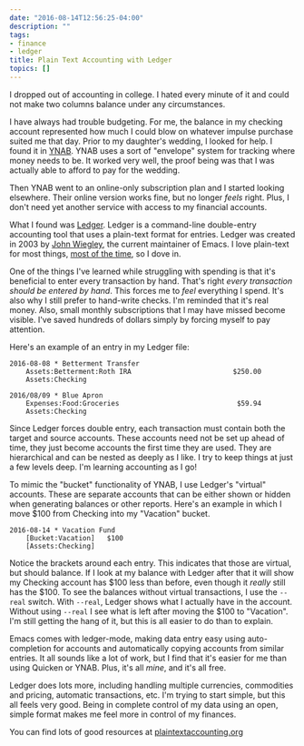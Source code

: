 ```yaml
---
date: "2016-08-14T12:56:25-04:00"
description: ""
tags:
- finance
- ledger
title: Plain Text Accounting with Ledger
topics: []
---
```


I dropped out of accounting in college. I hated every minute of it and could not
make two columns balance under any circumstances. 

I have always had trouble budgeting. For me, the balance in my checking account
represented how much I could blow on whatever impulse purchase suited me that
day. Prior to my daughter's wedding, I looked for help. I found it in
[YNAB](https://www.youneedabudget.com). YNAB uses a sort of "envelope" system
for tracking where money needs to be. It worked very well, the proof being was
that I was actually able to afford to pay for the wedding. 

Then YNAB went to an online-only subscription plan and I started looking
elsewhere. Their online version works fine, but no longer *feels* right. Plus, I
don't need yet another service with access to my financial accounts.

What I found was [Ledger](http://ledger-cli.org). Ledger is a command-line
double-entry accounting tool that uses a plain-text format for entries. Ledger
was created in 2003 by [John Wiegley](https://twitter.com/jwiegley), the current
maintainer of Emacs. I love plain-text for most things,
[most of the time](https://baty.net/2014/all-text-all-the-time/), so I dove in.

One of the things I've learned while struggling with spending is that it's
beneficial to enter every transaction by hand. That's right *every transaction
should be entered by hand*. This forces me to *feel* everything I spend. It's also
why I still prefer to hand-write checks. I'm reminded that it's real money.
Also, small monthly subscriptions that I may have missed become visible. I've
saved hundreds of dollars simply by forcing myself to pay attention.

Here's an example of an entry in my Ledger file:

```
2016-08-08 * Betterment Transfer
    Assets:Betterment:Roth IRA                         $250.00
    Assets:Checking

2016/08/09 * Blue Apron
    Expenses:Food:Groceries                             $59.94
    Assets:Checking
```

Since Ledger forces double entry, each transaction must contain both the target
and source accounts. These accounts need not be set up ahead of time, they just
become accounts the first time they are used. They are hierarchical and can be
nested as deeply as I like. I try to keep things at just a few levels deep. I'm
learning accounting as I go!

To mimic the "bucket" functionality of YNAB, I use Ledger's "virtual" accounts.
These are separate accounts that can be either shown or hidden when generating
balances or other reports. Here's an example in which I move $100 from Checking
into my "Vacation" bucket.

```
2016-08-14 * Vacation Fund
    [Bucket:Vacation]   $100
    [Assets:Checking]
```

Notice the brackets around each entry. This indicates that those are virtual,
but should balance. If I look at my balance with Ledger after that it will show
my Checking account has $100 less than before, even though it *really* still has
the $100. To see the balances without virtual transactions, I use the `--real`
switch. With `--real`, Ledger shows what I actually have in the account. Without
using `--real` I see what is left after moving the $100 to "Vacation". I'm still
getting the hang of it, but this is all easier to do than to explain.

Emacs comes with ledger-mode, making data entry easy using auto-completion for
accounts and automatically copying accounts from similar entries. It all
sounds like a lot of work, but I find that it's easier for me than using Quicken
or YNAB. Plus, it's all *mine*, and it's all free.

Ledger does lots more, including handling multiple currencies, commodities and
pricing, automatic transactions, etc. I'm trying to start simple, but this all
feels very good. Being in complete control of my data using an open, simple
format makes me feel more in control of my finances.

You can find lots of good resources at [plaintextaccounting.org](http://plaintextaccounting.org)

